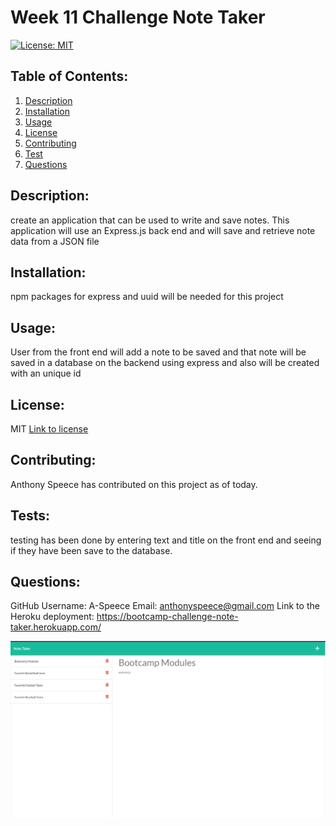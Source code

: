 # Week 11 Challenge Note Taker

[![License: MIT](https://img.shields.io/badge/License-MIT-yellow.svg)](https://opensource.org/licenses/MIT)

## Table of Contents:

1. [Description](#description)
2. [Installation](#installation)
3. [Usage](#usage)
4. [License](#license)
5. [Contributing](#contributing)
6. [Test](#tests)
7. [Questions](#questions)

## Description:

create an application that can be used to write and save notes. This application will use an Express.js back end and will save and retrieve note data from a JSON file

## Installation:

npm packages for express and uuid will be needed for this project

## Usage:

User from the front end will add a note to be saved and that note will be saved in a database on the backend using express and also will be created with an unique id

## License:

MIT
[Link to license](https://opensource.org/licenses/MIT)

## Contributing:

Anthony Speece has contributed on this project as of today.

## Tests:

testing has been done by entering text and title on the front end and seeing if they have been save to the database.

## Questions:

GitHub Username: A-Speece
Email: anthonyspeece@gmail.com
Link to the Heroku deployment: https://bootcamp-challenge-note-taker.herokuapp.com/

![Screenshot1.png](./public/assets/images/Screenshot1.png)

